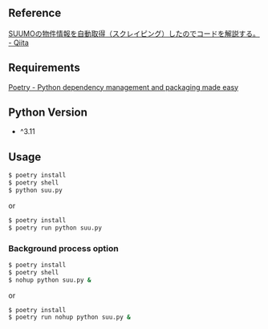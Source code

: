 ## Reference

[SUUMOの物件情報を自動取得（スクレイピング）したのでコードを解説する。 \- Qiita](https://qiita.com/tomyu/items/a08d3180b7cbe63667c9)

## Requirements

[Poetry \- Python dependency management and packaging made easy](https://python-poetry.org/)

## Python Version

- ^3.11

## Usage

```bash
$ poetry install
$ poetry shell
$ python suu.py
```

or

```bash
$ poetry install
$ poetry run python suu.py
```

### Background process option

```bash
$ poetry install
$ poetry shell
$ nohup python suu.py &
```

or

```bash
$ poetry install
$ poetry run nohup python suu.py &
```